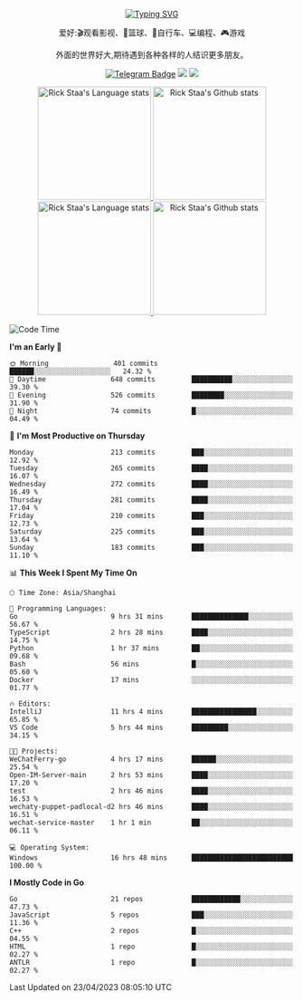<div align="center"> 

[![Typing SVG](https://readme-typing-svg.herokuapp.com?size=25&duration=2500&color=eeeeee&vCenter=true&width=200&height=40&lines=Hi+there+%F0%9F%91%8B%F0%9F%8F%BB;I'm+DanBai)](https://git.io/typing-svg)

爱好:🎬观看影视、🏀篮球、🚴自行车、💻编程、🎮游戏

外面的世界好大,期待遇到各种各样的人结识更多朋友。

[![Telegram Badge](https://img.shields.io/badge/-Telegram-blue?style=flat&logo=Telegram&logoColor=white)](https://t.me/danbai9420) 
[![](https://img.shields.io/badge/-Blog-brightgreen?style=flat&logo=Blogger&logoColor=white)](https://p00q.cn)
[![](https://img.shields.io/badge/-Email-red?style=flat&logo=Mail.Ru&logoColor=white)](mailto:danbai@88.com)
</div>

<!-- Light Mode -->
<div align="center"> 
<a href="https://github.com/anuraghazra/github-readme-stats#gh-light-mode-only">
<img height=200 src="https://github-readme-stats-git-master-rstaa-rickstaa.vercel.app/api/top-langs/?username=danbai225&layout=compact&langs_count=10&hide_border=1&role=OWNER,COLLABORATOR#gh-light-mode-only" alt="Rick Staa's Language stats" />
</a>
<a href="https://github.com/anuraghazra/github-readme-stats#gh-light-mode-only">
<img height=200 src="https://github-readme-stats-git-master-rstaa-rickstaa.vercel.app/api?username=danbai225&show_icons=true&count_private=true&line_height=28&hide_border=1&include_all_commits=true&card_width=450&role=OWNER,COLLABORATOR&exclude_repo=github-readme-stats#gh-light-mode-only" alt="Rick Staa's Github stats" />
</a>
</div>

<!-- Dark Mode -->
<div align="center"> 
<a href="https://github.com/anuraghazra/github-readme-stats#gh-dark-mode-only">
<img height=200 src="https://github-readme-stats-git-master-rstaa-rickstaa.vercel.app/api/top-langs/?username=danbai225&layout=compact&langs_count=10&hide_border=1&role=OWNER,COLLABORATOR&theme=github_dark#gh-dark-mode-only" alt="Rick Staa's Language stats" />
</a>
<a href="https://github.com/anuraghazra/github-readme-stats#gh-dark-mode-only">
<img height=200 src="https://github-readme-stats-git-master-rstaa-rickstaa.vercel.app/api?username=danbai225&show_icons=true&count_private=true&line_height=28&hide_border=1&include_all_commits=true&card_width=450&role=OWNER,COLLABORATOR&exclude_repo=github-readme-stats&theme=github_dark#gh-dark-mode-only" alt="Rick Staa's Github stats" />
</a>
</div>

<!--START_SECTION:waka-->
![Code Time](http://img.shields.io/badge/Code%20Time-185%20hrs%206%20mins-blue)

**I'm an Early 🐤** 

```text
🌞 Morning                401 commits         ██████░░░░░░░░░░░░░░░░░░░   24.32 % 
🌆 Daytime                648 commits         ██████████░░░░░░░░░░░░░░░   39.30 % 
🌃 Evening                526 commits         ████████░░░░░░░░░░░░░░░░░   31.90 % 
🌙 Night                  74 commits          █░░░░░░░░░░░░░░░░░░░░░░░░   04.49 % 
```
📅 **I'm Most Productive on Thursday** 

```text
Monday                   213 commits         ███░░░░░░░░░░░░░░░░░░░░░░   12.92 % 
Tuesday                  265 commits         ████░░░░░░░░░░░░░░░░░░░░░   16.07 % 
Wednesday                272 commits         ████░░░░░░░░░░░░░░░░░░░░░   16.49 % 
Thursday                 281 commits         ████░░░░░░░░░░░░░░░░░░░░░   17.04 % 
Friday                   210 commits         ███░░░░░░░░░░░░░░░░░░░░░░   12.73 % 
Saturday                 225 commits         ███░░░░░░░░░░░░░░░░░░░░░░   13.64 % 
Sunday                   183 commits         ███░░░░░░░░░░░░░░░░░░░░░░   11.10 % 
```


📊 **This Week I Spent My Time On** 

```text
🕑︎ Time Zone: Asia/Shanghai

💬 Programming Languages: 
Go                       9 hrs 31 mins       ██████████████░░░░░░░░░░░   56.67 % 
TypeScript               2 hrs 28 mins       ████░░░░░░░░░░░░░░░░░░░░░   14.75 % 
Python                   1 hr 37 mins        ██░░░░░░░░░░░░░░░░░░░░░░░   09.68 % 
Bash                     56 mins             █░░░░░░░░░░░░░░░░░░░░░░░░   05.60 % 
Docker                   17 mins             ░░░░░░░░░░░░░░░░░░░░░░░░░   01.77 % 

🔥 Editors: 
IntelliJ                 11 hrs 4 mins       ████████████████░░░░░░░░░   65.85 % 
VS Code                  5 hrs 44 mins       █████████░░░░░░░░░░░░░░░░   34.15 % 

🐱‍💻 Projects: 
WeChatFerry-go           4 hrs 17 mins       ██████░░░░░░░░░░░░░░░░░░░   25.54 % 
Open-IM-Server-main      2 hrs 53 mins       ████░░░░░░░░░░░░░░░░░░░░░   17.20 % 
test                     2 hrs 46 mins       ████░░░░░░░░░░░░░░░░░░░░░   16.53 % 
wechaty-puppet-padlocal-d2 hrs 46 mins       ████░░░░░░░░░░░░░░░░░░░░░   16.51 % 
wechat-service-master    1 hr 1 min          ██░░░░░░░░░░░░░░░░░░░░░░░   06.11 % 

💻 Operating System: 
Windows                  16 hrs 48 mins      █████████████████████████   100.00 % 
```

**I Mostly Code in Go** 

```text
Go                       21 repos            ████████████░░░░░░░░░░░░░   47.73 % 
JavaScript               5 repos             ███░░░░░░░░░░░░░░░░░░░░░░   11.36 % 
C++                      2 repos             █░░░░░░░░░░░░░░░░░░░░░░░░   04.55 % 
HTML                     1 repo              █░░░░░░░░░░░░░░░░░░░░░░░░   02.27 % 
ANTLR                    1 repo              █░░░░░░░░░░░░░░░░░░░░░░░░   02.27 % 
```




 Last Updated on 23/04/2023 08:05:10 UTC
<!--END_SECTION:waka-->
